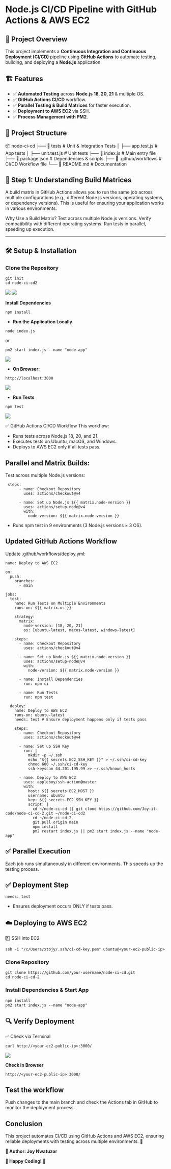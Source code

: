 # Node.js CI/CD Pipeline with GitHub Actions & AWS EC2

## 🚀 Project Overview

This project implements a **Continuous Integration and Continuous Deployment (CI/CD)** pipeline using **GitHub Actions** to automate testing, building, and deploying a **Node.js** application.

## 🏗️ Features
- ✅ **Automated Testing** across **Node.js 18, 20, 21** & multiple OS.
- ✅ **GitHub Actions CI/CD** workflow.
- ✅ **Parallel Testing & Build Matrices** for faster execution.
- ✅ **Deployment to AWS EC2** via SSH.
- ✅ **Process Management with PM2**.

## 📂 **Project Structure**
📦 node-ci-cd ├── 📂 tests # Unit & Integration Tests │ ├── app.test.js # App tests │ ├── unit.test.js # Unit tests ├── 📜 index.js # Main entry file ├── 📜 package.json # Dependencies & scripts ├── 📜 .github/workflows # CI/CD Workflow file └── 📜 README.md # Documentation


## 🔹 Step 1: Understanding Build Matrices

A build matrix in GitHub Actions allows you to run the same job across multiple configurations (e.g., different Node.js versions, operating systems, or dependency versions). This is useful for ensuring your application works in various environments.

Why Use a Build Matrix?
Test across multiple Node.js versions.
Verify compatibility with different operating systems.
Run tests in parallel, speeding up execution.


---

## 🛠️ **Setup & Installation**
###  **Clone the Repository**

```
git init
cd node-ci-cd2
```
![](./img/1b.repo.png)
![](./img/1a.init.png)


**Install Dependencies**
```
npm install
```

+ **Run the Application Locally**
```
node index.js
```
or
```
pm2 start index.js --name "node-app"
```

![](./img/2a.nodes.png)

+ **On Browser:**
```
http://localhost:3000
```
![](./img/2c.localhost.png)

+ **Run Tests**
```
npm test
```
![](./img/2b.npm.png)


✅ GitHub Actions CI/CD Workflow
This workflow:

+ Runs tests across Node.js 18, 20, and 21.
+ Executes tests on Ubuntu, macOS, and Windows.
+ Deploys to AWS EC2 only if all tests pass.

## **Parallel and Matrix Builds:**
Test across multiple Node.js versions:
```
 steps:
      - name: Checkout Repository
        uses: actions/checkout@v4

      - name: Set up Node.js ${{ matrix.node-version }}
        uses: actions/setup-node@v4
        with:
          node-version: ${{ matrix.node-version }}
```
+ Runs npm test in 9 environments (3 Node.js versions × 3 OS).


## Updated GitHub Actions Workflow
Update .github/workflows/deploy.yml:
```
name: Deploy to AWS EC2

on:
  push:
    branches:
      - main

jobs:
  test:
    name: Run Tests on Multiple Environments
    runs-on: ${{ matrix.os }}

    strategy:
      matrix:
        node-version: [18, 20, 21]
        os: [ubuntu-latest, macos-latest, windows-latest]

    steps:
      - name: Checkout Repository
        uses: actions/checkout@v4

      - name: Set up Node.js ${{ matrix.node-version }}
        uses: actions/setup-node@v4
        with:
          node-version: ${{ matrix.node-version }}

      - name: Install Dependencies
        run: npm ci

      - name: Run Tests
        run: npm test

  deploy:
    name: Deploy to AWS EC2
    runs-on: ubuntu-latest
    needs: test # Ensure deployment happens only if tests pass

    steps:
      - name: Checkout Repository
        uses: actions/checkout@v4

      - name: Set up SSH Key
        run: |
          mkdir -p ~/.ssh
          echo "${{ secrets.EC2_SSH_KEY }}" > ~/.ssh/ci-cd-key
          chmod 600 ~/.ssh/ci-cd-key
          ssh-keyscan 44.201.195.99 >> ~/.ssh/known_hosts

      - name: Deploy to AWS EC2
        uses: appleboy/ssh-action@master
        with:
          host: ${{ secrets.EC2_HOST }}
          username: ubuntu
          key: ${{ secrets.EC2_SSH_KEY }}
          script: |
            cd ~/node-ci-cd || git clone https://github.com/Joy-it-code/node-ci-cd-2.git ~/node-ci-cd2
            cd ~/node-ci-cd-2
            git pull origin main
            npm install
            pm2 restart index.js || pm2 start index.js --name "node-app"
```

## **✅ Parallel Execution**
Each job runs simultaneously in different environments.
This speeds up the testing process.


## **✅ Deployment Step**
```
needs: test
```
+ Ensures deployment occurs ONLY if tests pass.

## **☁️ Deploying to AWS EC2**
1️⃣ SSH into EC2
```
ssh -i "/c/Users/xtojy/.ssh/ci-cd-key.pem" ubuntu@<your-ec2-public-ip>
```

### **Clone Repository**
```
git clone https://github.com/your-username/node-ci-cd.git
cd node-ci-cd-2
```

### **Install Dependencies & Start App**
```
npm install
pm2 start index.js --name "node-app"
```

## **🔍 Verify Deployment**
✅ Check via Terminal
```
curl http://<your-ec2-public-ip>:3000/
```
![](./img/3a.curl.png)


**Check in Browser**
```
http://<your-ec2-public-ip>:3000/
```

## **Test the workflow**

Push changes to the main branch and check the Actions tab in GitHub to monitor the deployment process.

## Conclusion
This project automates CI/CD using GitHub Actions and AWS EC2, ensuring reliable deployments with testing across multiple environments. 🚀


**📌 Author: Joy Nwatuzor**

**🎉 Happy Coding! 🚀**

